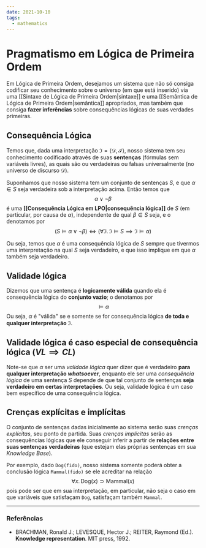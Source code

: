 ```yaml
---
date: 2021-10-10
tags:
  - mathematics 
---
```

# Pragmatismo em Lógica de Primeira Ordem
Em Lógica de Primeira Ordem, desejamos um sistema que não só consiga codificar seu conhecimento sobre o universo (em que está inserido) via uma [[Sintaxe de Lógica de Primeira Ordem|sintaxe]] e uma [[Semântica de Lógica de Primeira Ordem|semântica]] apropriados, mas também que consiga **fazer inferências** sobre consequências lógicas de suas verdades primeiras. 

## Consequência Lógica
Temos que, dada uma interpretação $\mathfrak{I} = \left<\mathcal{D}, \mathcal{I}\right>$, nosso sistema tem seu conhecimento codificado através de suas **sentenças** (fórmulas sem variáveis livres), as quais são ou verdadeiras ou falsas universalmente (no universo de discurso $\mathcal{D}$).

Suponhamos que nosso sistema tem um conjunto de sentenças $S$, e que $\alpha \in S$ seja verdadeira sob a interpretação acima. Então temos que  
$$
\alpha \lor \lnot \beta
$$
é uma **[[Consequência Lógica em LPO|consequência lógica]]** de $S$ (em particular, por causa de $\alpha$), independente de qual $\beta \in S$ seja, e o denotamos por
$$
(S \models \alpha \lor \lnot \beta) \iff (\forall \mathfrak{I}. \, \mathfrak{I} \models S \implies \mathfrak{I} \models \alpha)
$$

Ou seja, temos que $\alpha$ é uma consequência lógica de $S$ sempre que tivermos uma interpretação na qual $S$ seja verdadeiro, e que isso implique em que $\alpha$ também seja verdadeiro. 

## Validade lógica
Dizemos que uma sentença é **logicamente válida** quando ela é consequência lógica do **conjunto vazio**; o denotamos por
$$
\models \alpha
$$
Ou seja, $\alpha$ é "válida" se e somente se for consequência lógica **de toda e qualquer interpretação $\mathfrak{I}$**.

## Validade lógica é caso especial de consequência lógica ($VL \implies CL$)
Note-se que $\alpha$ ser uma *validade lógica* quer dizer que é verdadeiro **para qualquer interpretação *whatsoever***, enquanto ele ser uma *consequência lógica* de uma sentença $S$ depende de que tal conjunto de sentenças **seja verdadeiro em certas interpretações**. Ou seja, validade lógica é um caso bem específico de uma consequência lógica. 

## Crenças explícitas e implícitas
O conjunto de sentenças dadas inicialmente ao sistema serão suas *crenças explícitas*, seu ponto de partida. Suas *crenças implícitas* serão as consequências lógicas que ele conseguir inferir a partir de **relações entre suas sentenças verdadeiras** (que estejam elas próprias sentenças em sua *Knowledge Base*). 

Por exemplo, dado `Dog(fido)`, nosso sistema somente poderá obter a conclusão lógica `Mammal(fido)` se ele acreditar na relação
$$
\forall x. \, \text{Dog}(x) \supset \text{Mammal}(x)
$$
pois pode ser que em sua interpretação, em particular, não seja o caso em que variáveis que satisfaçam `Dog`, satisfaçam também `Mammal`. 

---
### Referências
- BRACHMAN, Ronald J.; LEVESQUE, Hector J.; REITER, Raymond (Ed.). **Knowledge representation**. MIT press, 1992.